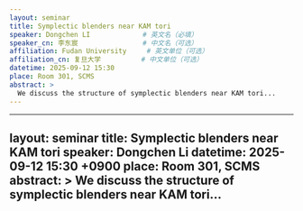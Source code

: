 ```yaml
---
layout: seminar
title: Symplectic blenders near KAM tori
speaker: Dongchen LI             # 英文名（必填）
speaker_cn: 李东宸                # 中文名（可选）
affiliation: Fudan University     # 英文单位（可选）
affiliation_cn: 复旦大学          # 中文单位（可选）
datetime: 2025-09-12 15:30
place: Room 301, SCMS
abstract: >
  We discuss the structure of symplectic blenders near KAM tori...
---
```


---
layout: seminar
title: Symplectic blenders near KAM tori
speaker: Dongchen Li
datetime: 2025-09-12 15:30 +0900
place: Room 301, SCMS
abstract: >
  We discuss the structure of symplectic blenders near KAM tori...
---

